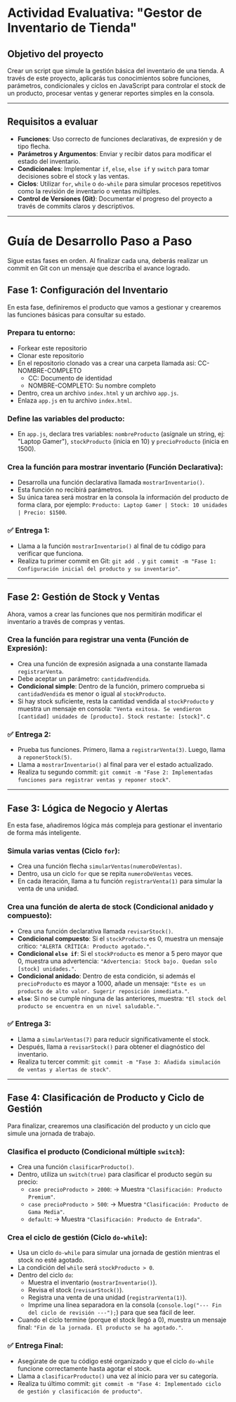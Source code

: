 # Actividad Evaluativa: "Gestor de Inventario de Tienda"
## Objetivo del proyecto

Crear un script que simule la gestión básica del inventario de una tienda. A través de este proyecto, aplicarás tus conocimientos sobre funciones, parámetros, condicionales y ciclos en JavaScript para controlar el stock de un producto, procesar ventas y generar reportes simples en la consola.

---
## Requisitos a evaluar

-   **Funciones**: Uso correcto de funciones declarativas, de expresión y de tipo flecha.
-   **Parámetros y Argumentos**: Enviar y recibir datos para modificar el estado del inventario.
-   **Condicionales**: Implementar `if`, `else`, `else if` y `switch` para tomar decisiones sobre el stock y las ventas.
-   **Ciclos**: Utilizar `for`, `while` o `do-while` para simular procesos repetitivos como la revisión de inventario o ventas múltiples.
-   **Control de Versiones (Git)**: Documentar el progreso del proyecto a través de commits claros y descriptivos.

---

# Guía de Desarrollo Paso a Paso

Sigue estas fases en orden. Al finalizar cada una, deberás realizar un commit en Git con un mensaje que describa el avance logrado.

## Fase 1: Configuración del Inventario

En esta fase, definiremos el producto que vamos a gestionar y crearemos las funciones básicas para consultar su estado.

### Prepara tu entorno:
-   Forkear este repositorio
-   Clonar este repositorio
-   En el repositorio clonado vas a crear una carpeta llamada asi: CC- NOMBRE-COMPLETO
    - CC: Documento de identidad
    - NOMBRE-COMPLETO: Su nombre completo
-   Dentro, crea un archivo `index.html` y un archivo `app.js`.
-   Enlaza `app.js` en tu archivo `index.html`.

### Define las variables del producto:
-   En `app.js`, declara tres variables: `nombreProducto` (asígnale un string, ej: "Laptop Gamer"), `stockProducto` (inicia en 10) y `precioProducto` (inicia en 1500).
### Crea la función para mostrar inventario (Función Declarativa):
-   Desarrolla una función declarativa llamada `mostrarInventario()`.
-   Esta función no recibirá parámetros.
-   Su única tarea será mostrar en la consola la información del producto de forma clara, por ejemplo: `Producto: Laptop Gamer | Stock: 10 unidades | Precio: $1500`.
### ✅ Entrega 1:
-   Llama a la función `mostrarInventario()` al final de tu código para verificar que funciona.
-   Realiza tu primer commit en Git: `git add .` y `git commit -m "Fase 1: Configuración inicial del producto y su inventario"`.
---

## Fase 2: Gestión de Stock y Ventas
Ahora, vamos a crear las funciones que nos permitirán modificar el inventario a través de compras y ventas.
### Crea la función para registrar una venta (Función de Expresión):
-   Crea una función de expresión asignada a una constante llamada `registrarVenta`.
-   Debe aceptar un parámetro: `cantidadVendida`.
-   **Condicional simple**: Dentro de la función, primero comprueba si `cantidadVendida` es menor o igual al `stockProducto`.
-   Si hay stock suficiente, resta la cantidad vendida al `stockProducto` y muestra un mensaje en consola: `"Venta exitosa. Se vendieron [cantidad] unidades de [producto]. Stock restante: [stock]"`.
c
### ✅ Entrega 2:
-   Prueba tus funciones. Primero, llama a `registrarVenta(3)`. Luego, llama a `reponerStock(5)`.
-   Llama a `mostrarInventario()` al final para ver el estado actualizado.
-   Realiza tu segundo commit: `git commit -m "Fase 2: Implementadas funciones para registrar ventas y reponer stock"`.
---

## Fase 3: Lógica de Negocio y Alertas
En esta fase, añadiremos lógica más compleja para gestionar el inventario de forma más inteligente.
### Simula varias ventas (Ciclo `for`):
-   Crea una función flecha `simularVentas(numeroDeVentas)`.
-   Dentro, usa un ciclo `for` que se repita `numeroDeVentas` veces.
-   En cada iteración, llama a tu función `registrarVenta(1)` para simular la venta de una unidad.
### Crea una función de alerta de stock (Condicional anidado y compuesto):
-   Crea una función declarativa llamada `revisarStock()`.
-   **Condicional compuesto**: Si el `stockProducto` es 0, muestra un mensaje crítico: `"ALERTA CRÍTICA: Producto agotado."`.
-   **Condicional `else if`**: Si el `stockProducto` es menor a 5 pero mayor que 0, muestra una advertencia: `"Advertencia: Stock bajo. Quedan solo [stock] unidades."`.
-   **Condicional anidado**: Dentro de esta condición, si además el `precioProducto` es mayor a 1000, añade un mensaje: `"Este es un producto de alto valor. Sugerir reposición inmediata."`.
-   **`else`**: Si no se cumple ninguna de las anteriores, muestra: `"El stock del producto se encuentra en un nivel saludable."`.
### ✅ Entrega 3:
-   Llama a `simularVentas(7)` para reducir significativamente el stock.
-   Después, llama a `revisarStock()` para obtener el diagnóstico del inventario.
-   Realiza tu tercer commit: `git commit -m "Fase 3: Añadida simulación de ventas y alertas de stock"`.

---

## Fase 4: Clasificación de Producto y Ciclo de Gestión
Para finalizar, crearemos una clasificación del producto y un ciclo que simule una jornada de trabajo.
### Clasifica el producto (Condicional múltiple `switch`):
-   Crea una función `clasificarProducto()`.
-   Dentro, utiliza un `switch(true)` para clasificar el producto según su precio:
    -   `case precioProducto > 2000`: -> Muestra `"Clasificación: Producto Premium"`.
    -   `case precioProducto > 500`: -> Muestra `"Clasificación: Producto de Gama Media"`.
    -   `default`: -> Muestra `"Clasificación: Producto de Entrada"`.
### Crea el ciclo de gestión (Ciclo `do-while`):
-   Usa un ciclo `do-while` para simular una jornada de gestión mientras el stock no esté agotado.
-   La condición del `while` será `stockProducto > 0`.
-   Dentro del ciclo `do`:
    -   Muestra el inventario (`mostrarInventario()`).
    -   Revisa el stock (`revisarStock()`).
    -   Registra una venta de una unidad (`registrarVenta(1)`).
    -   Imprime una línea separadora en la consola (`console.log("--- Fin del ciclo de revisión ---");`) para que sea fácil de leer.
-   Cuando el ciclo termine (porque el stock llegó a 0), muestra un mensaje final: `"Fin de la jornada. El producto se ha agotado."`.
### ✅ Entrega Final:
-   Asegúrate de que tu código esté organizado y que el ciclo `do-while` funcione correctamente hasta agotar el stock.
-   Llama a `clasificarProducto()` una vez al inicio para ver su categoría.
-   Realiza tu último commit: `git commit -m "Fase 4: Implementado ciclo de gestión y clasificación de producto"`.